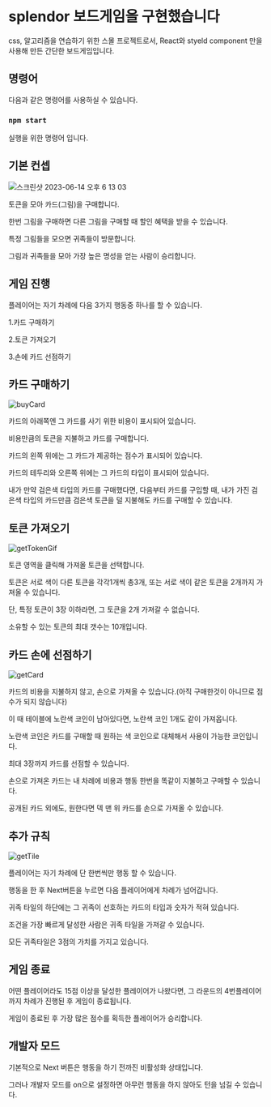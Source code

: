 # splendor 보드게임을 구현했습니다

css, 알고리즘을 연습하기 위한 스몰 프로젝트로서, React와 styeld component 만을 사용해 만든 간단한 보드게임입니다.

## 명령어

다음과 같은 명령어를 사용하실 수 있습니다.

### `npm start`

실행을 위한 명령어 입니다.


## 기본 컨셉 
![스크린샷 2023-06-14 오후 6 13 03](https://github.com/kaisiok/splendorpractice/assets/95914687/80e2b13c-9f5a-4330-a44c-80373baf2838)


토큰을 모아 카드(그림)을 구매합니다. 

한번 그림을 구매하면 다른 그림을 구매할 때 할인 혜택을 받을 수 있습니다.

특정 그림들을 모으면 귀족들이 방문합니다.

그림과 귀족들을 모아 가장 높은 명성을 얻는 사람이 승리합니다.

## 게임 진행

플레이어는 자기 차례에 다음 3가지 행동중 하나를 할 수 있습니다.

1.카드 구매하기

2.토큰 가져오기

3.손에 카드 선점하기

## 카드 구매하기

![buyCard](https://github.com/kaisiok/splendorpractice/assets/95914687/6892e6dd-ad75-4901-b289-074b4f05dd26)


카드의 아래쪽엔 그 카드를 사기 위한 비용이 표시되어 있습니다.

비용만큼의 토큰을 지불하고 카드를 구매합니다.

카드의 왼쪽 위에는 그 카드가 제공하는 점수가 표시되어 있습니다.

카드의 테두리와 오른쪽 위에는 그 카드의 타입이 표시되어 있습니다.

내가 만약 검은색 타입의 카드를 구매했다면, 다음부터 카드를 구입할 때, 내가 가진 검은색 타입의 카드만큼 검은색 토큰을 덜 지불해도 카드를 구매할 수 있습니다.

## 토큰 가져오기

![getTokenGif](https://github.com/kaisiok/splendorpractice/assets/95914687/2b7de0c0-35fd-4846-977b-05483baa39ee)


토큰 영역을 클릭해 가져올 토큰을 선택합니다.

토큰은 서로 색이 다른 토큰을 각각1개씩 총3개, 또는 서로 색이 같은 토큰을 2개까지 가져올 수 있습니다.

단, 특정 토큰이 3장 이하라면, 그 토큰을 2개 가져갈 수 없습니다.

소유할 수 있는 토큰의 최대 갯수는 10개입니다.

## 카드 손에 선점하기

![getCard](https://github.com/kaisiok/splendorpractice/assets/95914687/5682900c-a88d-4c00-a670-d309a099ebee)


카드의 비용을 지불하지 않고, 손으로 가져올 수 있습니다.(아직 구매한것이 아니므로 점수가 되지 않습니다)

이 때 테이블에 노란색 코인이 남아있다면, 노란색 코인 1개도 같이 가져옵니다.

노란색 코인은 카드를 구매할 때 원하는 색 코인으로 대체해서 사용이 가능한 코인입니다.

최대 3장까지 카드를 선점할 수 있습니다.

손으로 가져온 카드는 내 차례에 비용과 행동 한번을 똑같이 지불하고 구매할 수 있습니다.

공개된 카드 외에도, 원한다면 덱 맨 위 카드를 손으로 가져올 수 있습니다.

## 추가 규칙

![getTile](https://github.com/kaisiok/splendorpractice/assets/95914687/9fe85854-20fb-44ee-9217-aeeb3f09a40e)


플레이어는 자기 차례에 단 한번씩만 행동 할 수 있습니다.

행동을 한 후 Next버튼을 누르면 다음 플레이어에게 차례가 넘어갑니다.

귀족 타일의 하단에는 그 귀족이 선호하는 카드의 타입과 숫자가 적혀 있습니다.

조건을 가장 빠르게 달성한 사람은 귀족 타일을 가져갈 수 있습니다.

모든 귀족타일은 3점의 가치를 가지고 있습니다.

## 게임 종료

어떤 플레이어라도 15점 이상을 달성한 플레이어가 나왔다면, 그 라운드의 4번플레이어까지 차례가 진행된 후 게임이 종료됩니다.

게임이 종료된 후 가장 많은 점수를 획득한 플레이어가 승리합니다.

## 개발자 모드

기본적으로 Next 버튼은 행동을 하기 전까진 비활성화 상태입니다.

그러나 개발자 모드를 on으로 설정하면 아무런 행동을 하지 않아도 턴을 넘길 수 있습니다.

